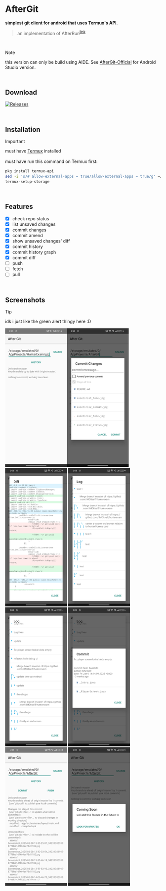 # AfterGit

**simplest git client for android that uses Termux's API**. <br>
> an implementation of AfterRun<sup>[link](https://github.com/IMOitself/AfterRun)

<br>

> [!NOTE]
>  this version can only be build using AIDE. See [AfterGit-Official](https://github.com/IMOitself/AfterGit-Official) for Android Studio version.

<br>

## Download

[![Releases](https://img.shields.io/badge/Releases-look%20for%20apk-blue?style=for-the-badge)](https://github.com/IMOitself/AfterGit/releases/)

<br>

## Installation
> [!IMPORTANT]
> must have [Termux](https://f-droid.org/en/packages/com.termux/)   installed <br><br>
>  must have run this command on Termux first:
> ```bash
> pkg install termux-api
> sed -i 's/# allow-external-apps = true/allow-external-apps = true/g' ~/.termux/termux.properties
> termux-setup-storage
> ```
<br>

## Features

- [x] check repo status
- [x] list unsaved changes
- [x] commit changes
- [x] commit amend
- [x] show unsaved changes' diff
- [x] commit history
- [x] commit history graph
- [x] commit diff
- [ ] push
- [ ] fetch
- [ ] pull

<br>

## Screenshots

> [!TIP]
> idk i just like the green alert thingy here :D

<img src="assets/ss1_home.jpg" width="200"><img src="assets/ss2_commit.jpg" width="200">
<img src="assets/ss3_diff.jpg" width="200">
<img src="assets/ss4_logs.jpg" width="200">
<img src="assets/ss5_logs.jpg" width="200">
<img src="assets/ss6_commit_desc.jpg" width="200">
<img src="assets/ss7_status.jpg" width="200">
<img src="assets/ss8_coming_soon.jpg" width="200">
